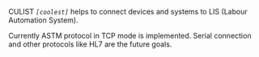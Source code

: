 CULIST _`[coolest]`_ helps to connect devices and systems to LIS (Labour Automation System).

Currently ASTM protocol in TCP mode is implemented.
Serial connection and other protocols like HL7 are the future goals.